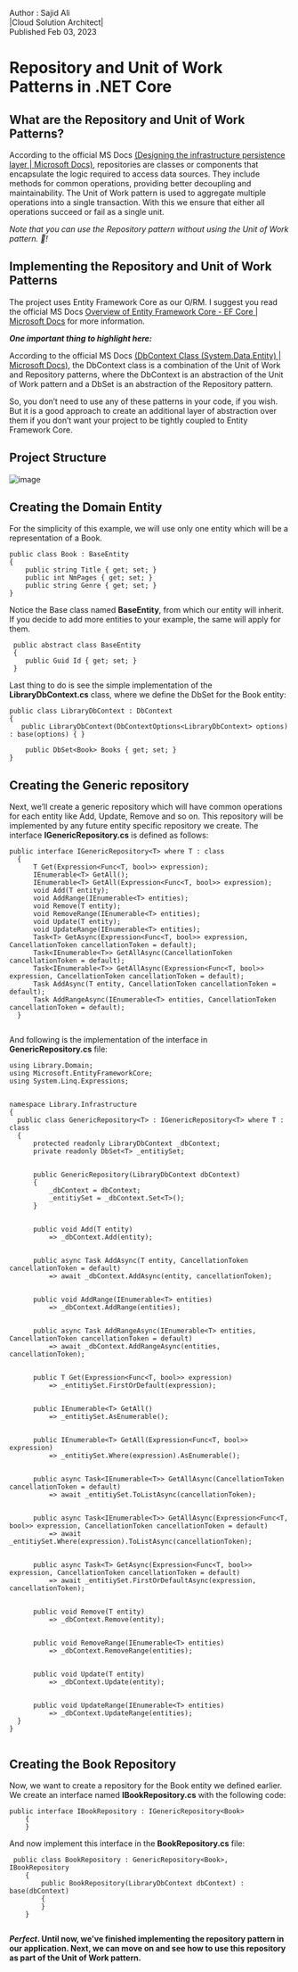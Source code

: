 Author : Sajid Ali</br>
|Cloud Solution Architect|</br>
Published Feb 03, 2023
  

# Repository and Unit of Work Patterns in .NET Core

## What are the Repository and Unit of Work Patterns?

<!--
  <<< Author notes: Start of the course >>>
  Include start button, a note about Actions minutes,
  and tell the learner why they should take the course.
  Each step should be wrapped in <details>/<summary>, with an `id` set.
  The start <details> should have `open` as well.
  Do not use quotes on the <details> tag attributes.
-->

<!--step0-->

According to the official MS Docs [(Designing the infrastructure persistence layer | Microsoft Docs)](https://learn.microsoft.com/en-us/dotnet/architecture/microservices/microservice-ddd-cqrs-patterns/infrastructure-persistence-layer-design), repositories are classes or components that encapsulate the logic required to access data sources. They include methods for common operations, providing better decoupling and maintainability.
The Unit of Work pattern is used to aggregate multiple operations into a single transaction. With this we ensure that either all operations succeed or fail as a single unit.

_Note that you can use the Repository pattern without using the Unit of Work pattern. :tada:!_



## Implementing the Repository and Unit of Work Patterns
<!--
  <<< Author notes: Start of the course >>>
  Include start button, a note about Actions minutes,
  and tell the learner why they should take the course.
  Each step should be wrapped in <details>/<summary>, with an `id` set.
  The start <details> should have `open` as well.
  Do not use quotes on the <details> tag attributes.
-->

<!--step0-->

The project uses Entity Framework Core as our O/RM. I suggest you read the official MS Docs [Overview of Entity Framework Core - EF Core | Microsoft Docs](https://learn.microsoft.com/en-us/ef/core/) for more information.

<b><i>One important thing to highlight here:</i></b>
  
According to the official MS Docs [(DbContext Class (System.Data.Entity) | Microsoft Docs)](https://learn.microsoft.com/en-us/dotnet/api/system.data.entity.dbcontext?view=entity-framework-6.2.0), the DbContext class is a combination of the Unit of Work and Repository patterns, where the DbContext is an abstraction of the Unit of Work pattern and a DbSet is an abstraction of the Repository pattern.

So, you don’t need to use any of these patterns in your code, if you wish. But it is a good approach to create an additional layer of abstraction over them if you don’t want your project to be tightly coupled to Entity Framework Core.

## Project Structure

![image](https://user-images.githubusercontent.com/4632463/216569029-f321cbec-ad8a-433f-a555-f3b450796617.png)


## Creating the Domain Entity

For the simplicity of this example, we will use only one entity which will be a representation of a Book.

``` 
public class Book : BaseEntity
{
    public string Title { get; set; }
    public int NmPages { get; set; }
    public string Genre { get; set; }
}
```

Notice the Base class named <b>BaseEntity</b>, from which our entity will inherit. If you decide to add more entities to your example, the same will apply for them.
 
```
 public abstract class BaseEntity
 {
    public Guid Id { get; set; }
 }
```
Last thing to do is see the simple implementation of the <b>LibraryDbContext.cs</b> class, where we define the DbSet for the Book entity:
 
 ```
 public class LibraryDbContext : DbContext
 {
    public LibraryDbContext(DbContextOptions<LibraryDbContext> options) : base(options) { }
    
     public DbSet<Book> Books { get; set; }
 } 
 ```
  
  ## Creating the Generic repository
  
  Next, we’ll create a generic repository which will have common operations for each entity like Add, Update, Remove and so on. This repository will be implemented by   any future entity specific repository we create.
  The interface <b>IGenericRepository.cs</b> is defined as follows:
  
  ```
  public interface IGenericRepository<T> where T : class
    {
        T Get(Expression<Func<T, bool>> expression);
        IEnumerable<T> GetAll();
        IEnumerable<T> GetAll(Expression<Func<T, bool>> expression);
        void Add(T entity);
        void AddRange(IEnumerable<T> entities);
        void Remove(T entity);
        void RemoveRange(IEnumerable<T> entities);
        void Update(T entity);
        void UpdateRange(IEnumerable<T> entities);
        Task<T> GetAsync(Expression<Func<T, bool>> expression, CancellationToken cancellationToken = default);
        Task<IEnumerable<T>> GetAllAsync(CancellationToken cancellationToken = default);
        Task<IEnumerable<T>> GetAllAsync(Expression<Func<T, bool>> expression, CancellationToken cancellationToken = default);
        Task AddAsync(T entity, CancellationToken cancellationToken = default);
        Task AddRangeAsync(IEnumerable<T> entities, CancellationToken cancellationToken = default);
    }

  
  ```
  And following is the implementation of the interface in <b>GenericRepository.cs</b> file:
  
  ```
  using Library.Domain;
using Microsoft.EntityFrameworkCore;
using System.Linq.Expressions;


namespace Library.Infrastructure
{
    public class GenericRepository<T> : IGenericRepository<T> where T : class
    {
        protected readonly LibraryDbContext _dbContext;
        private readonly DbSet<T> _entitiySet;


        public GenericRepository(LibraryDbContext dbContext)
        {
            _dbContext = dbContext;
            _entitiySet = _dbContext.Set<T>();
        }


        public void Add(T entity) 
            => _dbContext.Add(entity);


        public async Task AddAsync(T entity, CancellationToken cancellationToken = default) 
            => await _dbContext.AddAsync(entity, cancellationToken);


        public void AddRange(IEnumerable<T> entities) 
            => _dbContext.AddRange(entities);


        public async Task AddRangeAsync(IEnumerable<T> entities, CancellationToken cancellationToken = default) 
            => await _dbContext.AddRangeAsync(entities, cancellationToken);


        public T Get(Expression<Func<T, bool>> expression) 
            => _entitiySet.FirstOrDefault(expression);


        public IEnumerable<T> GetAll() 
            => _entitiySet.AsEnumerable();


        public IEnumerable<T> GetAll(Expression<Func<T, bool>> expression) 
            => _entitiySet.Where(expression).AsEnumerable();


        public async Task<IEnumerable<T>> GetAllAsync(CancellationToken cancellationToken = default) 
            => await _entitiySet.ToListAsync(cancellationToken);


        public async Task<IEnumerable<T>> GetAllAsync(Expression<Func<T, bool>> expression, CancellationToken cancellationToken = default) 
            => await _entitiySet.Where(expression).ToListAsync(cancellationToken);


        public async Task<T> GetAsync(Expression<Func<T, bool>> expression, CancellationToken cancellationToken = default) 
            => await _entitiySet.FirstOrDefaultAsync(expression, cancellationToken);


        public void Remove(T entity) 
            => _dbContext.Remove(entity);


        public void RemoveRange(IEnumerable<T> entities) 
            => _dbContext.RemoveRange(entities);


        public void Update(T entity) 
            => _dbContext.Update(entity);


        public void UpdateRange(IEnumerable<T> entities) 
            => _dbContext.UpdateRange(entities);
    }
}

  
  ```

## Creating the Book Repository

Now, we want to create a repository for the Book entity we defined earlier. We create an interface named <b>IBookRepository.cs</b> with the following code: 

```
public interface IBookRepository : IGenericRepository<Book>
    {
    }
````    
And now implement this interface in the <b>BookRepository.cs</b> file:

```
 public class BookRepository : GenericRepository<Book>, IBookRepository
    {
        public BookRepository(LibraryDbContext dbContext) : base(dbContext)
        {
        }
    }


```


<b><i>Perfect</i><b>. Until now, we’ve finished implementing the repository pattern in our application. Next, 
  we can move on and see how to use this repository as part of the Unit of Work pattern.
